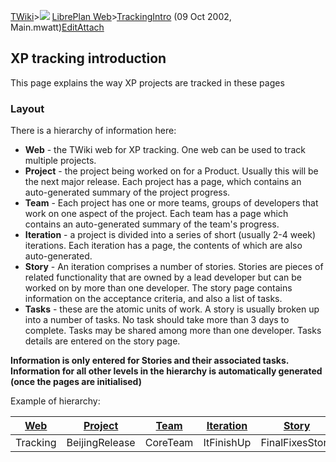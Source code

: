 [TWiki](Main_WebHome)&gt;![](/twiki/pub/TWiki/TWikiDocGraphics/web-bg-small.gif) [LibrePlan Web](LibrePlan_WebHome)&gt;[TrackingIntro](LibrePlan_TrackingIntro "Topic revision: 2 (09 Oct 2002 - 18:09:00)") (09 Oct 2002, Main.mwatt)[Edit](LibrePlan_TrackingIntro?t=1520343724 "Edit this topic text")[Attach](/twiki/bin/attach/LibrePlan/TrackingIntro "Attach an image or document to this topic")  

 XP tracking introduction
-------------------------

This page explains the way XP projects are tracked in these pages

###  Layout

There is a hierarchy of information here:

-   **Web** - the TWiki web for XP tracking. One web can be used to track multiple projects.
-   **Project** - the project being worked on for a Product. Usually this will be the next major release. Each project has a page, which contains an auto-generated summary of the project progress.
-   **Team** - Each project has one or more teams, groups of developers that work on one aspect of the project. Each team has a page which contains an auto-generated summary of the team's progress.
-   **Iteration** - a project is divided into a series of short (usually 2-4 week) iterations. Each iteration has a page, the contents of which are also auto-generated.
-   **Story** - An iteration comprises a number of stories. Stories are pieces of related functionality that are owned by a lead developer but can be worked on by more than one developer. The story page contains information on the acceptance criteria, and also a list of tasks.
-   **Tasks** - these are the atomic units of work. A story is usually broken up into a number of tasks. No task should take more than 3 days to complete. Tasks may be shared among more than one developer. Tasks details are entered on the story page.

**Information is only entered for Stories and their associated tasks. Information for all other levels in the hierarchy is automatically generated (once the pages are initialised)**

Example of hierarchy:

| [Web](LibrePlan_TrackingIntro?sortcol=0;table=1;up=0#sorted_table "Sort by this column") | [Project](LibrePlan_TrackingIntro?sortcol=1;table=1;up=0#sorted_table "Sort by this column") | [Team](LibrePlan_TrackingIntro?sortcol=2;table=1;up=0#sorted_table "Sort by this column") | [Iteration](LibrePlan_TrackingIntro?sortcol=3;table=1;up=0#sorted_table "Sort by this column") | [Story](LibrePlan_TrackingIntro?sortcol=4;table=1;up=0#sorted_table "Sort by this column") | [Tasks](LibrePlan_TrackingIntro?sortcol=5;table=1;up=0#sorted_table "Sort by this column") |
|------------------------------------------------------------------------------------------|----------------------------------------------------------------------------------------------|-------------------------------------------------------------------------------------------|------------------------------------------------------------------------------------------------|--------------------------------------------------------------------------------------------|--------------------------------------------------------------------------------------------|
| Tracking                                                                                 | BeijingRelease                                                                               | CoreTeam                                                                                  | ItFinishUp                                                                                     | FinalFixesStory                                                                            | IncrementVersion                                                                           |
